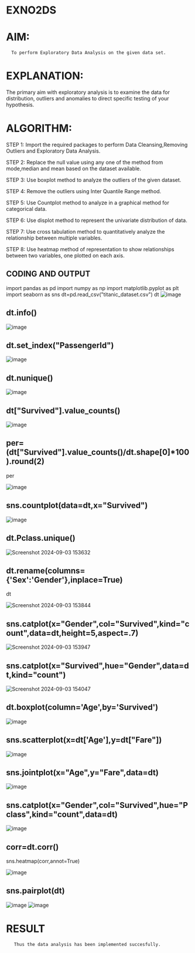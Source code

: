 # EXNO2DS
# AIM:
      To perform Exploratory Data Analysis on the given data set.
      
# EXPLANATION:
  The primary aim with exploratory analysis is to examine the data for distribution, outliers and anomalies to direct specific testing of your hypothesis.
  
# ALGORITHM:
STEP 1: Import the required packages to perform Data Cleansing,Removing Outliers and Exploratory Data Analysis.

STEP 2: Replace the null value using any one of the method from mode,median and mean based on the dataset available.

STEP 3: Use boxplot method to analyze the outliers of the given dataset.

STEP 4: Remove the outliers using Inter Quantile Range method.

STEP 5: Use Countplot method to analyze in a graphical method for categorical data.

STEP 6: Use displot method to represent the univariate distribution of data.

STEP 7: Use cross tabulation method to quantitatively analyze the relationship between multiple variables.

STEP 8: Use heatmap method of representation to show relationships between two variables, one plotted on each axis.

## CODING AND OUTPUT
import pandas as pd
import numpy as np
import matplotlib.pyplot as plt
import seaborn as sns
dt=pd.read_csv("titanic_dataset.csv")
dt
![image](https://github.com/user-attachments/assets/261f54de-b6da-4c59-a904-35395ea00ec6)

## dt.info()

![image](https://github.com/user-attachments/assets/3ef85f91-16c6-4c2d-96a8-e14b3b3b1b16)

## dt.set_index("PassengerId")

![image](https://github.com/user-attachments/assets/d984353b-e3c4-4e94-a451-b7919a813722)

## dt.nunique()

![image](https://github.com/user-attachments/assets/49963f64-f176-471f-9323-fa47eb436ccf)

## dt["Survived"].value_counts()

![image](https://github.com/user-attachments/assets/31691146-bb95-44cb-87c2-6c3094a2e9dd)

## per=(dt["Survived"].value_counts()/dt.shape[0]*100).round(2)
per

![image](https://github.com/user-attachments/assets/ecb22e55-1e85-47cb-89d4-2642ffef34d0)

## sns.countplot(data=dt,x="Survived")

![image](https://github.com/user-attachments/assets/a50e9795-d1f6-4cc1-a42f-ab196eb51448)

## dt.Pclass.unique()

![Screenshot 2024-09-03 153632](https://github.com/user-attachments/assets/e417b4c0-e980-4f40-a02a-f01b937cd554)

## dt.rename(columns={'Sex':'Gender'},inplace=True)
dt

![Screenshot 2024-09-03 153844](https://github.com/user-attachments/assets/b473dafb-983e-4e57-932d-462f9d94304f)

## sns.catplot(x="Gender",col="Survived",kind="count",data=dt,height=5,aspect=.7)

![Screenshot 2024-09-03 153947](https://github.com/user-attachments/assets/2db26538-9c7b-47ef-9251-1a6cd6dfde5c)

## sns.catplot(x="Survived",hue="Gender",data=dt,kind="count")

![Screenshot 2024-09-03 154047](https://github.com/user-attachments/assets/0c187ed2-83dd-4c90-a591-d72753848d57)

## dt.boxplot(column='Age',by='Survived')

![image](https://github.com/user-attachments/assets/b00d5688-9679-496e-9b82-57cadcf3391b)

## sns.scatterplot(x=dt['Age'],y=dt["Fare"])

![image](https://github.com/user-attachments/assets/dc85ad26-f0f1-4841-becd-cd18a69424cc)

## sns.jointplot(x="Age",y="Fare",data=dt)

![image](https://github.com/user-attachments/assets/02c3c378-41fd-41b6-9618-353bc89d5cbc)

## sns.catplot(x="Gender",col="Survived",hue="Pclass",kind="count",data=dt)

![image](https://github.com/user-attachments/assets/5a85ea5e-3e0f-4cc0-8cd2-07cee9e6dbf1)

## corr=dt.corr()
sns.heatmap(corr,annot=True)

![image](https://github.com/user-attachments/assets/a0a3b2ff-ce0b-4733-bb51-6c1c4ad0f22b)

## sns.pairplot(dt)

![image](https://github.com/user-attachments/assets/3172a6ed-49ba-4d4e-bead-f70370d37b5a)
![image](https://github.com/user-attachments/assets/7a65e00c-0f7f-4bb3-8d91-baa265698975)

# RESULT
       Thus the data analysis has been implemented succesfully.
